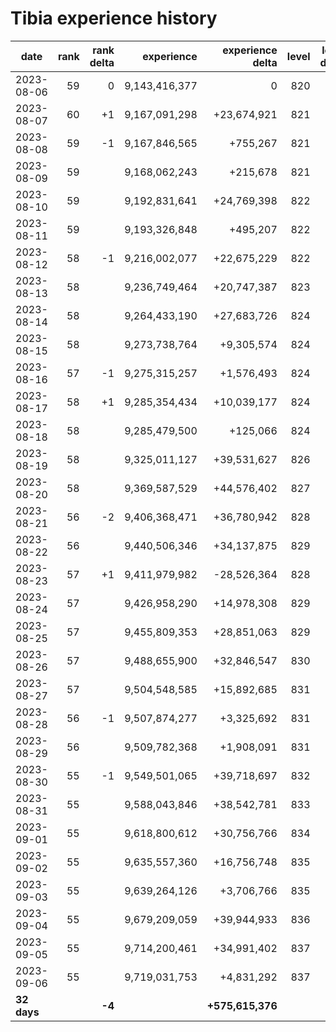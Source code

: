 # Tibia experience history

<!-- START AUTO-UPDATED SECTION -->
| date        | rank | rank delta |    experience | experience delta | level | level delta |
| ----------- | ---: | ---------: | ------------: | ---------------: | ----: | ----------: |
| 2023-08-06  |   59 |          0 | 9,143,416,377 |                0 |   820 |           0 |
| 2023-08-07  |   60 |         +1 | 9,167,091,298 |      +23,674,921 |   821 |          +1 |
| 2023-08-08  |   59 |         -1 | 9,167,846,565 |         +755,267 |   821 |
| 2023-08-09  |   59 |            | 9,168,062,243 |         +215,678 |   821 |
| 2023-08-10  |   59 |            | 9,192,831,641 |      +24,769,398 |   822 |          +1 |
| 2023-08-11  |   59 |            | 9,193,326,848 |         +495,207 |   822 |
| 2023-08-12  |   58 |         -1 | 9,216,002,077 |      +22,675,229 |   822 |
| 2023-08-13  |   58 |            | 9,236,749,464 |      +20,747,387 |   823 |          +1 |
| 2023-08-14  |   58 |            | 9,264,433,190 |      +27,683,726 |   824 |          +1 |
| 2023-08-15  |   58 |            | 9,273,738,764 |       +9,305,574 |   824 |
| 2023-08-16  |   57 |         -1 | 9,275,315,257 |       +1,576,493 |   824 |
| 2023-08-17  |   58 |         +1 | 9,285,354,434 |      +10,039,177 |   824 |
| 2023-08-18  |   58 |            | 9,285,479,500 |         +125,066 |   824 |
| 2023-08-19  |   58 |            | 9,325,011,127 |      +39,531,627 |   826 |          +2 |
| 2023-08-20  |   58 |            | 9,369,587,529 |      +44,576,402 |   827 |          +1 |
| 2023-08-21  |   56 |         -2 | 9,406,368,471 |      +36,780,942 |   828 |          +1 |
| 2023-08-22  |   56 |            | 9,440,506,346 |      +34,137,875 |   829 |          +1 |
| 2023-08-23  |   57 |         +1 | 9,411,979,982 |      -28,526,364 |   828 |          -1 |
| 2023-08-24  |   57 |            | 9,426,958,290 |      +14,978,308 |   829 |          +1 |
| 2023-08-25  |   57 |            | 9,455,809,353 |      +28,851,063 |   829 |
| 2023-08-26  |   57 |            | 9,488,655,900 |      +32,846,547 |   830 |          +1 |
| 2023-08-27  |   57 |            | 9,504,548,585 |      +15,892,685 |   831 |          +1 |
| 2023-08-28  |   56 |         -1 | 9,507,874,277 |       +3,325,692 |   831 |
| 2023-08-29  |   56 |            | 9,509,782,368 |       +1,908,091 |   831 |
| 2023-08-30  |   55 |         -1 | 9,549,501,065 |      +39,718,697 |   832 |          +1 |
| 2023-08-31  |   55 |            | 9,588,043,846 |      +38,542,781 |   833 |          +1 |
| 2023-09-01  |   55 |            | 9,618,800,612 |      +30,756,766 |   834 |          +1 |
| 2023-09-02  |   55 |            | 9,635,557,360 |      +16,756,748 |   835 |          +1 |
| 2023-09-03  |   55 |            | 9,639,264,126 |       +3,706,766 |   835 |
| 2023-09-04  |   55 |            | 9,679,209,059 |      +39,944,933 |   836 |          +1 |
| 2023-09-05  |   55 |            | 9,714,200,461 |      +34,991,402 |   837 |          +1 |
| 2023-09-06  |   55 |            | 9,719,031,753 |       +4,831,292 |   837 |
| **32 days** |      |     **-4** |               | **+575,615,376** |       |     **+17** |
<!-- END AUTO-UPDATED SECTION -->
